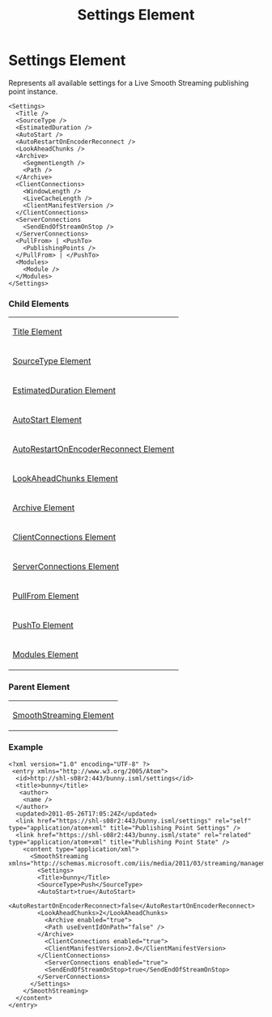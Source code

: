 ﻿---
title: Settings Element
TOCTitle: Settings Element
ms:assetid: 584b7887-da08-4964-bed5-e0399719ed89
ms:mtpsurl: https://msdn.microsoft.com/en-us/library/Hh206009(v=VS.90)
ms:contentKeyID: 35990943
ms.date: 05/02/2012
mtps_version: v=VS.90
---

# Settings Element

Represents all available settings for a Live Smooth Streaming publishing point instance.

    <Settings>
      <Title />
      <SourceType />
      <EstimatedDuration />
      <AutoStart />
      <AutoRestartOnEncoderReconnect />
      <LookAheadChunks />
      <Archive>
        <SegmentLength />
        <Path />
      </Archive>
      <ClientConnections>
        <WindowLength />
        <LiveCacheLength />
        <ClientManifestVersion />
      </ClientConnections>
      <ServerConnections
        <SendEndOfStreamOnStop />
      </ServerConnections>
      <PullFrom> | <PushTo>
        <PublishingPoints />
      </PullFrom> | </PushTo>
      <Modules>
        <Module />
      </Modules>
    </Settings>

### Child Elements

<table>
<colgroup>
<col style="width: 100%" />
</colgroup>
<tbody>
<tr class="odd">
<td><p><a href="title-element.md">Title Element</a></p></td>
</tr>
<tr class="even">
<td><p><a href="sourcetype-element.md">SourceType Element</a></p></td>
</tr>
<tr class="odd">
<td><p><a href="estimatedduration-element.md">EstimatedDuration Element</a></p></td>
</tr>
<tr class="even">
<td><p><a href="autostart-element.md">AutoStart Element</a></p></td>
</tr>
<tr class="odd">
<td><p><a href="autorestartonencoderreconnect-element.md">AutoRestartOnEncoderReconnect Element</a></p></td>
</tr>
<tr class="even">
<td><p><a href="lookaheadchunks-element.md">LookAheadChunks Element</a></p></td>
</tr>
<tr class="odd">
<td><p><a href="archive-element.md">Archive Element</a></p></td>
</tr>
<tr class="even">
<td><p><a href="clientconnections-element.md">ClientConnections Element</a></p></td>
</tr>
<tr class="odd">
<td><p><a href="serverconnections-element.md">ServerConnections Element</a></p></td>
</tr>
<tr class="even">
<td><p><a href="pullfrom-element.md">PullFrom Element</a></p></td>
</tr>
<tr class="odd">
<td><p><a href="pushto-element.md">PushTo Element</a></p></td>
</tr>
<tr class="even">
<td><p><a href="modules-element.md">Modules Element</a></p></td>
</tr>
</tbody>
</table>


### Parent Element

<table>
<colgroup>
<col style="width: 100%" />
</colgroup>
<tbody>
<tr class="odd">
<td><p><a href="smoothstreaming-element.md">SmoothStreaming Element</a></p></td>
</tr>
</tbody>
</table>


### Example

    <?xml version="1.0" encoding="UTF-8" ?>
     <entry xmlns="http://www.w3.org/2005/Atom">
      <id>http://shl-s08r2:443/bunny.isml/settings</id>
      <title>bunny</title>
       <author>
        <name />
      </author>
      <updated>2011-05-26T17:05:24Z</updated>
      <link href="https://shl-s08r2:443/bunny.isml/settings" rel="self" type="application/atom+xml" title="Publishing Point Settings" />
      <link href="https://shl-s08r2:443/bunny.isml/state" rel="related" type="application/atom+xml" title="Publishing Point State" />
        <content type="application/xml">
          <SmoothStreaming xmlns="http://schemas.microsoft.com/iis/media/2011/03/streaming/management">
            <Settings>
            <Title>bunny</Title>
            <SourceType>Push</SourceType>
            <AutoStart>true</AutoStart>
            <AutoRestartOnEncoderReconnect>false</AutoRestartOnEncoderReconnect>
            <LookAheadChunks>2</LookAheadChunks>
              <Archive enabled="true">
              <Path useEventIdOnPath="false" />
            </Archive>
              <ClientConnections enabled="true">
              <ClientManifestVersion>2.0</ClientManifestVersion>
            </ClientConnections>
              <ServerConnections enabled="true">
              <SendEndOfStreamOnStop>true</SendEndOfStreamOnStop>
            </ServerConnections>
          </Settings>
        </SmoothStreaming>
      </content>
    </entry>

